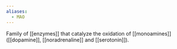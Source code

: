 ```yaml
---
aliases:
  - MAO
---
```

Family of [[enzymes]] that catalyze the oxidation of [[monoamines]] ([[dopamine]], [[noradrenaline]] and [[serotonin]]).